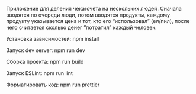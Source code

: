Приложение для деления чека/счёта на нескольких людей. Сначала вводятся по очереди люди, потом вводятся продукты, каждому продукту указывается цена и тот, кто его “использовал” (ел/пил), после чего считается сколько денег “потратил” каждый человек.

Установка зависимостей: npm install

Запуск dev server: npm run dev

Сборка проекта: npm run build

Запуск ESLint: npm run lint

Форматировать код: npm run prettier
